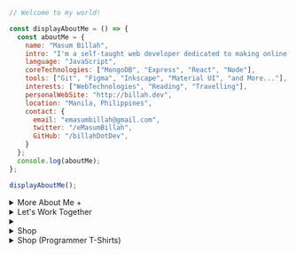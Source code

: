 
```javascript
// Welcome to my world!

const displayAboutMe = () => {
  const aboutMe = {
    name: "Masum Billah",
    intro: "I'm a self-taught web developer dedicated to making online dreams a reality.",
    language: "JavaScript",
    coreTechnologies: ["MongoDB", "Express", "React", "Node"],
    tools: ["Git", "Figma", "Inkscape", "Material UI", "and More..."],
    interests: ["WebTechnologies", "Reading", "Travelling"],
    personalWebSite: "http://billah.dev",
    location: "Manila, Philippines",
    contact: {
      email: "emasumbillah@gmail.com",
      twitter: "/eMasumBillah",
      GitHub: "/billahDotDev",
    }
  };
  console.log(aboutMe);
};

displayAboutMe();
```


<details> 
<summary>More About Me &#43;</summary>


```html
My Story:
I'm passionate about Javascript and web technologies. Before the pandemic, I was just a struggling entrepreneur in
the clothing industry. 'Cotton Logic' is a company where I hustled as a rainmaker. My business had its ups and
downs, which was stressful, but I learned something new daily. During the pandemic, I decided to bring my passion
into the business. Nowadays, two roles in my real-life games are Web developer and Rainmaker. 

I can Speak:
English, Bangla (Native), Taglish, Hindi, and of course Javascript!

Certification:
I'm a Bangladesh University of Engineering and Technology (BUET) certified full-stack web developer on a journey
of modern web mastery at the University of Helsinki.
```
</details>


<details> 
<summary>Let's Work Together</summary>
There are times when you need someone to listen or give some advice. Book a slot to chat - anything from personal to career, web development, Graphic design, etc.

The slots for May and June are fully booked. Availability for July will be announced in June on my Twitter account. Alternatively, you can fill out the form [here](https://docs.google.com/forms/d/e/YOUR_FORM_ID/viewform) to get notified.

```html

```
</details>






<details>
<summary></summary>



</details>


<details>
  <summary>Shop</summary>
  

```html
<summary>Shop (Programmer T-Shirts)</summary>

  <h2>Welcome to our Online Store!</h2>
  
  <p>Check out our latest products:</p>
  
  <h3>T-shirts</h3>
  <ul>
    <li>Product 1: Description <br> Price: $XX.XX <br> ![Product 1](link_to_image)</li>
    <li>Product 2: Description <br> Price: $XX.XX <br> ![Product 2](link_to_image)</li>
    <!-- Add more products as needed -->
  </ul>
  
  <h3>Hoodies</h3>
  <ul>
    <li>Product 1: Description <br> Price: $XX.XX <br> ![Product 1](link_to_image)</li>
    <li>Product 2: Description <br> Price: $XX.XX <br> ![Product 2](link_to_image)</li>
    <!-- Add more products as needed -->
  </ul>
  
  <p>Visit our website (https://google.com) for more details and to make a purchase!</p>
```
</details>

<details>
  <summary>Shop (Programmer T-Shirts)</summary>

  <h2>Welcome to our Online Store!</h2>
  
  <p>Check out our latest products:</p>
  
  <h3>T-shirts</h3>
  <ul>
    <li>Product 1: Description <br> Price: $XX.XX <br> ![Product 1](link_to_image)</li>
    <li>Product 2: Description <br> Price: $XX.XX <br> ![Product 2](link_to_image)</li>
    <!-- Add more products as needed -->
  </ul>
  
  <h3>Hoodies</h3>
  <ul>
    <li>Product 1: Description <br> Price: $XX.XX <br> ![Product 1](link_to_image)</li>
    <li>Product 2: Description <br> Price: $XX.XX <br> ![Product 2](link_to_image)</li>
    <!-- Add more products as needed -->
  </ul>
  
  <p>Visit our website (https://google.com) for more details and to make a purchase!</p>
</details>




